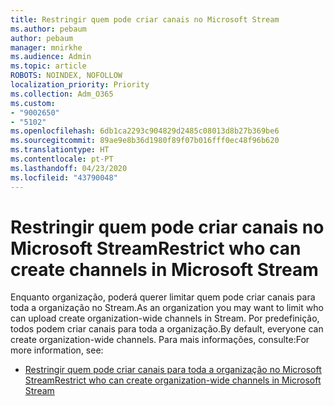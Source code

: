 ```yaml
---
title: Restringir quem pode criar canais no Microsoft Stream
ms.author: pebaum
author: pebaum
manager: mnirkhe
ms.audience: Admin
ms.topic: article
ROBOTS: NOINDEX, NOFOLLOW
localization_priority: Priority
ms.collection: Adm_O365
ms.custom:
- "9002650"
- "5102"
ms.openlocfilehash: 6db1ca2293c904829d2485c08013d8b27b369be6
ms.sourcegitcommit: 89ae9e8b36d1980f89f07b016fff0ec48f96b620
ms.translationtype: HT
ms.contentlocale: pt-PT
ms.lasthandoff: 04/23/2020
ms.locfileid: "43790048"
---
```

# <a name="restrict-who-can-create-channels-in-microsoft-stream"></a><span data-ttu-id="3ab50-102">Restringir quem pode criar canais no Microsoft Stream</span><span class="sxs-lookup"><span data-stu-id="3ab50-102">Restrict who can create channels in Microsoft Stream</span></span>

<span data-ttu-id="3ab50-103">Enquanto organização, poderá querer limitar quem pode criar canais para toda a organização no Stream.</span><span class="sxs-lookup"><span data-stu-id="3ab50-103">As an organization you may want to limit who can upload create organization-wide channels in Stream.</span></span> <span data-ttu-id="3ab50-104">Por predefinição, todos podem criar canais para toda a organização.</span><span class="sxs-lookup"><span data-stu-id="3ab50-104">By default, everyone can create organization-wide channels.</span></span> <span data-ttu-id="3ab50-105">Para mais informações, consulte:</span><span class="sxs-lookup"><span data-stu-id="3ab50-105">For more information, see:</span></span>

- [<span data-ttu-id="3ab50-106">Restringir quem pode criar canais para toda a organização no Microsoft Stream</span><span class="sxs-lookup"><span data-stu-id="3ab50-106">Restrict who can create organization-wide channels in Microsoft Stream</span></span>](https://docs.microsoft.com/stream/restrict-companywide-channels)
